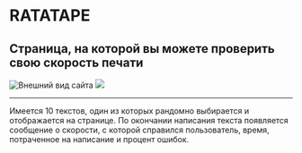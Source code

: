 # RATATAPE
## Страница, на которой вы можете проверить свою скорость печати

![Внешний вид сайта](https://i.ibb.co/SVkGbfY/ratatape.png "Внешний вид сайта")
![](https://i.ibb.co/XS8ZnvG/54249584-e817-4d7e-9e62-a38a9bd28a15-2.gif)

____

Имеется 10 текстов, один из которых рандомно выбирается и отображается на странице. 
По окончании написания текста появляется сообщение о скорости, с которой справился пользователь, время, потраченное на написание и процент ошибок. 
